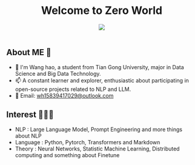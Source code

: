 <h1 align="center">
   Welcome to Zero World
</h1>

<div align="center" ><img order-radius="100px" src="https://user-images.githubusercontent.com/88621342/202923774-e8529a32-8047-4fad-98e0-71b550230481.jpg"/></div>
<br>

## About ME 👋

- 🔭 I'm Wang hao, a student from Tian Gong University, major in Data Science and Big Data Technology.
- 📫 A constant learner and explorer, enthusiastic about participating in open-source projects related to NLP and LLM.
- 💬 Email: [wh15839417029@outlook.com](wh15839417029@outlook.com)
 
## Interest 👨🏽‍💻

- NLP : Large Language Model, Prompt Engineering and more things about NLP 
- Language : Python, Pytorch, Transformers and Markdown
- Theory : Neural Networks, Statistic Machine Learning, Distributed computing and something about Finetune